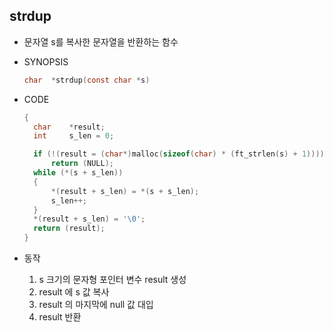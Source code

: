 ## strdup

- 문자열 s를 복사한 문자열을 반환하는 함수

- SYNOPSIS

  ```c
  char	*strdup(const char *s)
  ```

- CODE

  ```c
  {
  	char	*result;
  	int		s_len = 0;
  
  	if (!(result = (char*)malloc(sizeof(char) * (ft_strlen(s) + 1))))
  		return (NULL);
  	while (*(s + s_len))
  	{
  		*(result + s_len) = *(s + s_len);
  		s_len++;
  	}
  	*(result + s_len) = '\0';
  	return (result);
  }
  ```
  
- 동작
  
  1. s 크기의 문자형 포인터 변수 result 생성
  2. result 에 s 값 복사
  3. result 의 마지막에 null 값 대입
  4. result 반환